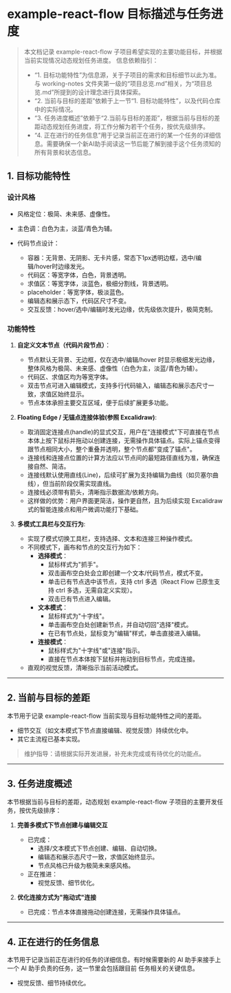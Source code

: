 # example-react-flow 目标描述与任务进度

> 本文档记录 example-react-flow 子项目希望实现的主要功能目标，并根据当前实现情况动态规划任务进度。
> 信息依赖指引：
> - “1. 目标功能特性”为信息源，关于子项目的需求和目标细节以此为准。与 working-notes 文件夹第一级的“项目总览.md”相关，为“项目总览.md”所提到的设计理念进行具体探索。
> - “2. 当前与目标的差距”依赖于上一节“1. 目标功能特性”，以及代码仓库中的实际情况。
> - “3. 任务进度概述”依赖于“2.当前与目标的差距”，根据当前与目标的差距动态规划任务进度，将工作分解为若干个任务，按优先级排序。
> - “4. 正在进行的任务信息”用于记录当前正在进行的某一个任务的详细信息。需要确保一个新AI助手阅读这一节后能了解到接手这个任务须知的所有背景和状态信息。

## 1. 目标功能特性

### 设计风格

- 风格定位：极简、未来感、虚像性。
- 主色调：白色为主，淡蓝/青色为辅。

- 代码节点设计：
   - 容器：无背景、无阴影、无卡片感，常态下1px透明边框，选中/编辑/hover时边缘发光。
   - 代码区：等宽字体，白色，背景透明。
   - 求值区：等宽字体，淡蓝色，极细分割线，背景透明。
   - placeholder：等宽字体，极淡蓝色。
   - 编辑态和展示态下，代码区尺寸不变。
   - 交互反馈：hover/选中/编辑时发光边缘，优先级依次提升，极简克制。

### 功能特性

1. **自定义文本节点（代码片段节点）**：
   - 节点默认无背景、无边框，仅在选中/编辑/hover 时显示极细发光边缘，整体风格为极简、未来感、虚像性（白色为主，淡蓝/青色为辅）。
   - 代码区、求值区均为等宽字体。
   - 双击节点可进入编辑模式，支持多行代码输入，编辑态和展示态尺寸一致，求值区始终显示。
   - 节点本体承担主要交互区域，便于后续扩展更多功能。

2. **Floating Edge / 无锚点连接体验(参照 Excalidraw)**:
   - 取消固定连接点(handle)的显式交互，用户在"连接模式"下可直接在节点本体上按下鼠标并拖动以创建连接，无需操作具体锚点。实际上锚点变得跟节点相同大小，整个重叠并透明，整个节点都"变成了锚点"。
   - 连接线和连接点位置的计算方法应以节点间的最短路径直线为准，确保连接自然、简洁。
   - 连接线默认使用直线(Line)，后续可扩展为支持编辑为曲线（如贝塞尔曲线），但当前阶段仅需实现直线。
   - 连接线必须带有箭头，清晰指示数据流/依赖方向。
   - 这样做的优势：用户界面更简洁，操作更自然，且为后续实现 Excalidraw 式的智能连接点和用户微调功能打下基础。

3. **多模式工具栏与交互行为**:
   - 实现了模式切换工具栏，支持选择、文本和连接三种操作模式。
   - 不同模式下，画布和节点的交互行为如下：
     - **选择模式**：
       - 鼠标样式为"抓手"。
       - 双击画布空白处会立即创建一个文本/代码节点，模式不变。
       - 单击已有节点选中该节点，支持 ctrl 多选（React Flow 已原生支持 ctrl 多选，无需自定义实现）。
       - 双击已有节点进入编辑。
     - **文本模式**：
       - 鼠标样式为"十字线"。
       - 单击画布空白处创建新节点，并自动切回"选择"模式。
       - 在已有节点处，鼠标变为"编辑"样式，单击直接进入编辑。
     - **连接模式**：
       - 鼠标样式为"十字线"或"连接"指示。
       - 直接在节点本体按下鼠标并拖动到目标节点，完成连接。
   - 直观的视觉反馈，清晰指示当前活动模式。

---

## 2. 当前与目标的差距

本节用于记录 example-react-flow 当前实现与目标功能特性之间的差距。

- 细节交互（如文本模式下节点直接编辑、视觉反馈）持续优化中。
- 其它主流程已基本实现。
> 维护指导：请根据实际开发进展，补充未完成或有待优化的功能点。

---

## 3. 任务进度概述

本节根据当前与目标的差距，动态规划 example-react-flow 子项目的主要开发任务，按优先级排序：

1. **完善多模式下节点创建与编辑交互**
   - 已完成：
     - 选择/文本模式下节点创建、编辑、自动切换。
     - 编辑态和展示态尺寸一致，求值区始终显示。
     - 节点风格已升级为极简未来感风格。
   - 正在推进：
     - 视觉反馈、细节优化。

2. **优化连接方式为"拖动式"连接**
   - 已完成：节点本体直接拖动创建连接，无需操作具体锚点。

---

## 4. 正在进行的任务信息

本节用于记录当前正在进行的任务的详细信息。有时候需要新的 AI 助手来接手上一个 AI 助手负责的任务，这一节里会包括跟目前
任务相关的关键信息。
- 视觉反馈、细节持续优化。